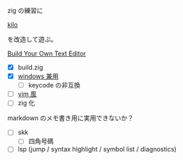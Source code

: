 zig の練習に

[kilo](https://github.com/antirez/kilo)

を改造して遊ぶ。

[Build Your Own Text Editor](https://viewsourcecode.org/snaptoken/kilo/index.html)

- [x] build.zig
- [x] [windows 兼用](./windows)
    - [ ] keycode の非互換
- [ ] [vim 風](./vimlike)
- [ ] zig 化

markdown のメモ書き用に実用できないか？

- [ ] skk
    - [ ] 四角号碼
- [ ] lsp (jump / syntax highlight / symbol list / diagnostics)
